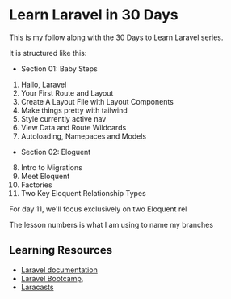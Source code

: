 # Learn Laravel in 30 Days

This is my follow along with the 30 Days to Learn Laravel series.

It is structured like this:

-   Section 01: Baby Steps

1. Hallo, Laravel
2. Your First Route and Layout
3. Create A Layout File with Layout Components
4. Make things pretty with tailwind
5. Style currently active nav
6. View Data and Route Wildcards
7. Autoloading, Namepaces and Models

-   Section 02: Eloguent

8. Intro to Migrations
9. Meet Eloquent
10. Factories
11. Two Key Eloquent Relationship Types

For day 11, we'll focus exclusively on two Eloquent rel

The lesson numbers is what I am using to name my branches

## Learning Resources

-   [Laravel documentation](https://laravel.com/docs)
-   [Laravel Bootcamp](https://bootcamp.laravel.com),
-   [Laracasts](https://laracasts.com)
